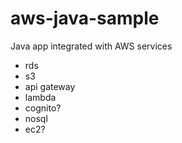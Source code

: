 # aws-java-sample
Java app integrated with AWS services


- rds
- s3
- api gateway
- lambda
- cognito?
- nosql
- ec2?

